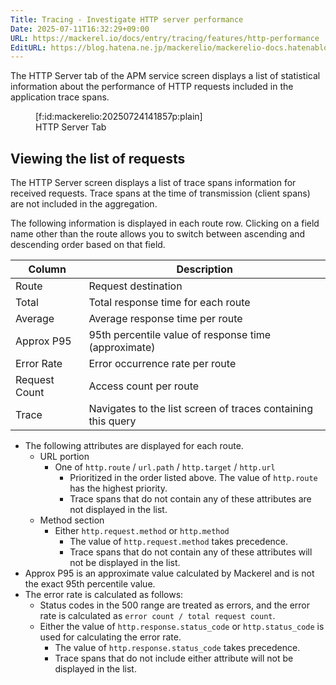 ```yaml
---
Title: Tracing - Investigate HTTP server performance
Date: 2025-07-11T16:32:29+09:00
URL: https://mackerel.io/docs/entry/tracing/features/http-performance
EditURL: https://blog.hatena.ne.jp/mackerelio/mackerelio-docs.hatenablog.mackerel.io/atom/entry/6802418398507895652
---
```


The HTTP Server tab of the APM service screen displays a list of statistical information about the performance of HTTP requests included in the application trace spans.

<figure class="figure-image figure-image-fotolife" title="HTTP Server Tab">[f:id:mackerelio:20250724141857p:plain]<figcaption>HTTP Server Tab</figcaption></figure>


## Viewing the list of requests

The HTTP Server screen displays a list of trace spans information for received requests. Trace spans at the time of transmission (client spans) are not included in the aggregation.

The following information is displayed in each route row. Clicking on a field name other than the route allows you to switch between ascending and descending order based on that field.

| Column       | Description                                                  |
|--------------|--------------------------------------------------------------|
| Route        | Request destination                                          |
| Total        | Total response time for each route                           |
| Average      | Average response time per route                              |
| Approx P95   | 95th percentile value of response time (approximate)         |
| Error Rate   | Error occurrence rate per route                              |
| Request Count | Access count per route                                       |
| Trace        | Navigates to the list screen of traces containing this query |

- The following attributes are displayed for each route.
  - URL portion
    - One of `http.route` / `url.path` / `http.target` / `http.url`
      - Prioritized in the order listed above. The value of `http.route` has the highest priority.
      - Trace spans that do not contain any of these attributes are not displayed in the list.
  - Method section
    - Either `http.request.method` or `http.method`
      - The value of `http.request.method` takes precedence.
      - Trace spans that do not contain any of these attributes will not be displayed in the list.
- Approx P95 is an approximate value calculated by Mackerel and is not the exact 95th percentile value.
- The error rate is calculated as follows:
  - Status codes in the 500 range are treated as errors, and the error rate is calculated as `error count / total request count`.
  - Either the value of `http.response.status_code` or `http.status_code` is used for calculating the error rate.
    - The value of `http.response.status_code` takes precedence.
    - Trace spans that do not include either attribute will not be displayed in the list.
